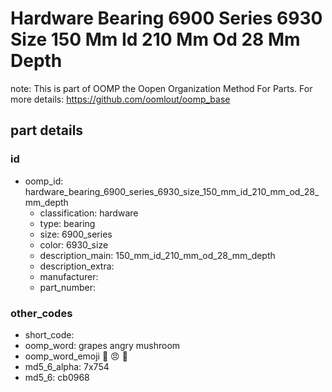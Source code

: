 # Hardware Bearing 6900 Series 6930 Size 150 Mm Id 210 Mm Od 28 Mm Depth  

note: This is part of OOMP the Oopen Organization Method For Parts. For more details: https://github.com/oomlout/oomp_base

##  part details





### id
* oomp_id: hardware_bearing_6900_series_6930_size_150_mm_id_210_mm_od_28_mm_depth
  * classification: hardware
  * type: bearing
  * size: 6900_series
  * color: 6930_size
  * description_main: 150_mm_id_210_mm_od_28_mm_depth
  * description_extra: 
  * manufacturer: 
  * part_number: 

### other_codes
* short_code: 
* oomp_word: grapes angry mushroom
* oomp_word_emoji :grapes: :angry: :mushroom:
* md5_6_alpha: 7x754
* md5_6: cb0968